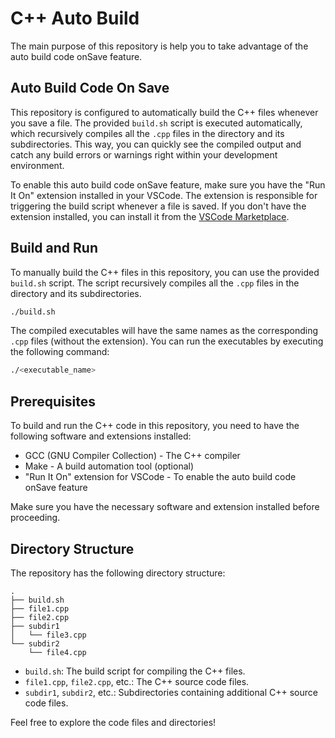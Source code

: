 # C++ Auto Build

The main purpose of this repository is help you to take advantage of the auto build code onSave feature.

## Auto Build Code On Save

This repository is configured to automatically build the C++ files whenever you save a file. The provided `build.sh` script is executed automatically, which recursively compiles all the `.cpp` files in the directory and its subdirectories. This way, you can quickly see the compiled output and catch any build errors or warnings right within your development environment.

To enable this auto build code onSave feature, make sure you have the "Run It On" extension installed in your VSCode. The extension is responsible for triggering the build script whenever a file is saved. If you don't have the extension installed, you can install it from the [VSCode Marketplace](https://marketplace.visualstudio.com/items?itemName=webdone.run-it-on).

## Build and Run

To manually build the C++ files in this repository, you can use the provided `build.sh` script. The script recursively compiles all the `.cpp` files in the directory and its subdirectories.

```bash
./build.sh
```

The compiled executables will have the same names as the corresponding `.cpp` files (without the extension). You can run the executables by executing the following command:

```bash
./<executable_name>
```

## Prerequisites

To build and run the C++ code in this repository, you need to have the following software and extensions installed:

- GCC (GNU Compiler Collection) - The C++ compiler
- Make - A build automation tool (optional)
- "Run It On" extension for VSCode - To enable the auto build code onSave feature

Make sure you have the necessary software and extension installed before proceeding.

## Directory Structure

The repository has the following directory structure:

```
.
├── build.sh
├── file1.cpp
├── file2.cpp
├── subdir1
│   └── file3.cpp
└── subdir2
    └── file4.cpp
```

- `build.sh`: The build script for compiling the C++ files.
- `file1.cpp`, `file2.cpp`, etc.: The C++ source code files.
- `subdir1`, `subdir2`, etc.: Subdirectories containing additional C++ source code files.

Feel free to explore the code files and directories!